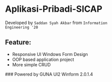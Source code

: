 # Aplikasi-Pribadi-SICAP
Developed by <code>Saddan Syah Akbar</code> from <code>Information Engineering '20</code> 

 ## Feature:
 - Responsive UI Windows Form Design
 - OOP based application project
 - More simple CRUD


</hr>
### Powered by GUNA UI2 Winform 2.0.1.4

